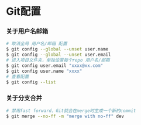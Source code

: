 # Git配置

### 关于用户名邮箱
```bash
# 取消全局 用户名/邮箱 配置
$ git config --global --unset user.name
$ git config --global --unset user.email
# 进入项目文件夹，单独设置每个repo 用户名/邮箱
$ git config user.email "xxxx@xx.com"
$ git config user.name "xxxx"
# 查看配置
$ git config --list
```

### 关于分支合并
```bash
# 禁用fast forward，Git就会在merge时生成一个新的commit
$ git merge --no-ff -m "merge with no-ff" dev
```